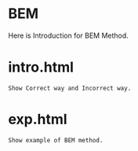 # BEM
Here is Introduction for BEM Method.
<br/>
# intro.html<br/>
    Show Correct way and Incorrect way.
# exp.html<br/>
    Show example of BEM method.
